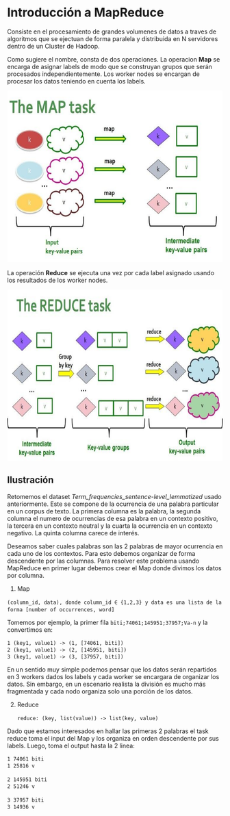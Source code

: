# Introducción a MapReduce

Consiste en el procesamiento de grandes volumenes de datos a traves de algoritmos que se ejectuan de forma paralela y distribuida en N servidores dentro de un Cluster de Hadoop.

Como sugiere el nombre, consta de dos operaciones. La operacion **Map** se encarga de asignar labels de modo que se construyan grupos que serán procesados independientemente. Los worker nodes se encargan de procesar los datos teniendo en cuenta los labels. 
<p align="center">
  <img img width="600" height="400" src="img\map_concep.jpg" >
</p>

La operación  **Reduce** se ejecuta una vez por cada label asignado usando los resultados de los worker nodes. 
<p align="center">
  <img img width="600" height="400" src="img\reduce_concep.jpg" >
</p>


## Ilustración 

Retomemos el dataset *Term_frequencies_sentence-level_lemmatized* usado anteriormente. Este se compone de la ocurrencia de una palabra particular en un corpus de texto. 
La primera columna es la palabra, la segunda columna el numero de ocurrencias de esa palabra en un contexto positivo, la tercera en un contexto neutral y la cuarta la ocurrencia en un contexto negativo. La quinta columna carece de interés. 

Deseamos saber cuales palabras son las 2 palabras de mayor ocurrencia en cada uno de los contextos. Para esto debemos organizar de forma descendente por las columnas. 
Para resolver este problema usando MapReduce en primer lugar debemos crear el Map donde divimos los datos por columna.

1.  Map
   
   ```(column_id, data), donde column_id ∈ {1,2,3} y data es una lista de la forma [number of occurrences, word]```
 
Tomemos por ejemplo, la primer fila `biti;74061;145951;37957;Va-n` y la convertimos en: 

    1 (key1, value1) -> (1, [74061, biti]) 
    2 (key1, value1) -> (2, [145951, biti])
    3 (key1, value1) -> (3, [37957, biti])

En un sentido muy simple podemos pensar que los datos serán repartidos en 3 workers dados los labels y cada worker se encargara de organizar los datos. Sin embargo, en un escenario realista la división es mucho más fragmentada y cada nodo organiza solo una porción de los datos. 

2. Reduce

    ```reduce: (key, list(value)) -> list(key, value) ```

Dado que estamos interesados en hallar las primeras 2 palabras el task reduce toma el input del Map y los organiza en orden descendente por sus labels. Luego, toma el output hasta la 2 linea: 

    1 74061 biti
    1 25816 v 

    2 145951 biti
    2 51246 v

    3 37957 biti
    3 14936 v

